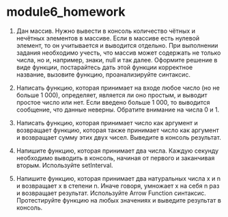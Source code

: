 # module6_homework

1. Дан массив. Нужно вывести в консоль количество чётных и нечётных элементов в массиве. Если в массиве есть нулевой элемент, то он учитывается и выводится отдельно.
При выполнении задания необходимо учесть, что массив может содержать не только числа, но и, например, знаки, null и так далее.
Оформите решение в виде функции, постарайтесь дать этой функции корректное название, вызовите функцию, проанализируйте синтаксис.

2. Написать функцию, которая принимает на входе любое число (но не больше 1 000), определяет, является ли оно простым, и выводит простое число или нет. Если введено больше 1 000, то выводится сообщение, что данные неверны. Обратите внимание на числа 0 и 1.

3. Написать функцию, которая принимает число как аргумент и возвращает функцию, которая также принимает число как аргумент и возвращает сумму этих двух чисел. Выведите в консоль результат.

4. Напишите функцию, которая принимает два числа. Каждую секунду необходимо выводить в консоль, начиная от первого и заканчивая вторым. Используйте setInterval.

5. Напишите функцию, которая принимает два натуральных числа x и n и возвращает x в степени n. Иначе говоря, умножает x на себя n раз и возвращает результат. Используйте Arrow Function синтаксис. Протестируйте функцию на любых значениях и выведите результат в консоль.
